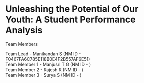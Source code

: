 # Unleashing the Potential of Our Youth: A Student Performance Analysis



Team Members 

Team Lead     - Manikandan S (NM ID - F0467FA6C785E118B0E4F2B557AF6E51) <br>
Team Member 1 - Manjusri T G (NM ID -                                 ) <br>
Team Member 2 - Rajesh R     (NM ID -                                 ) <br>
Team Member 3 - Surya S      (NM ID -                                 ) <br>



